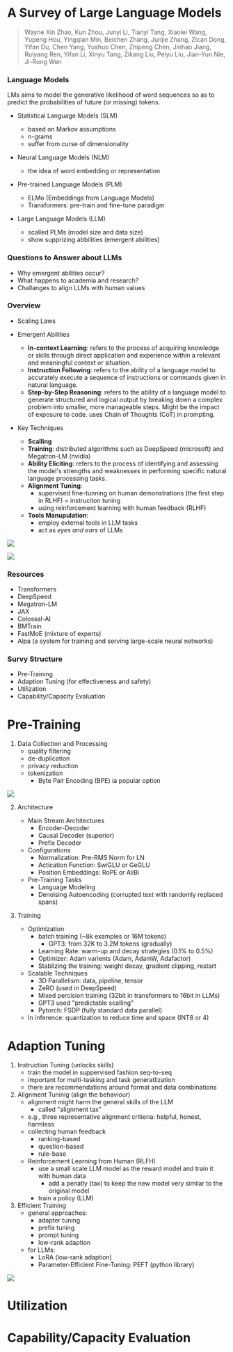 # A Survey of Large Language Models
> Wayne Xin Zhao, Kun Zhou, Junyi Li, Tianyi Tang, Xiaolei Wang, Yupeng Hou, Yingqian Min, Beichen Zhang, Junjie Zhang, Zican Dong, Yifan Du, Chen Yang, Yushuo Chen, Zhipeng Chen, Jinhao Jiang, Ruiyang Ren, Yifan Li, Xinyu Tang, Zikang Liu, Peiyu Liu, Jian-Yun Nie, Ji-Rong Wen


### Language Models
LMs aims to model the generative likelihood of word sequences so as to predict the probabilities of future (or missing) tokens.

- Statistical Language Models (SLM)
    - based on Markov assumptions
    - n-grams
    - suffer from curse of dimensionality

- Neural Language Models (NLM)
    - the idea of word embedding or representation
- Pre-trained Language Models (PLM)
    - ELMo (Embeddings from Language Models)
    - Transformers: pre-train and fine-tune paradigm
- Large Language Models (LLM)
    - scalled PLMs (model size and data size)
    - show supprizing abbilities (emergent abilities)

### Questions to Answer about LLMs
- Why emergent abilities occur?
- What happens to academia and research?
- Challanges to align LLMs with human values

### Overview
- Scaling Laws
- Emergent Abilities
    - **In-context Learning**: refers to the process of acquiring knowledge or skills through direct application and experience within a relevant and meaningful context or situation.
    - **Instruction Following**: refers to the ability of a language model to accurately execute a sequence of instructions or commands given in natural language.
    - **Step-by-Step Reasoning**: refers to the ability of a language model to generate structured and logical output by breaking down a complex problem into smaller, more manageable steps. Might be the impact of exposure to code. uses Chain of Thoughts (CoT) in prompting.

- Key Techniques
    - **Scalling**
    - **Training**: distributed algorithms such as DeepSpeed (microsoft) and Megatron-LM (nvidia)
    - **Ability Eliciting**: refers to the process of identifying and assessing the model's strengths and weaknesses in performing specific natural language processing tasks.
    - **Alignment Tuning**:
        - supervised fine-tunning on human demonstrations (the first step in RLHF) = instruciton tuning 
        - using reinforcement learning with human feedback (RLHF)
    - **Tools Manupulation**:
        - employ external tools in LLM tasks
        - act as _eyes and ears_ of LLMs

![](img/LLM_survey_01.jpg)

![](img/LLM_survey_02.jpg)

### Resources
- Transformers
- DeepSpeed
- Megatron-LM
- JAX
- Colossal-AI
- BMTrain
- FastMoE (mixture of experts)
- Alpa (a system for training and serving large-scale neural networks)

### Survy Structure
- Pre-Training
- Adaption Tuning (for effectiveness and safety)
- Utilization
- Capability/Capacity Evaluation

# Pre-Training

1. Data Collection and Processing
    - quality filtering
    - de-duplication
    - privacy reduction
    - tokenization
        - Byte Pair Encoding (BPE) ia popular option

![](img/LLM_survey_03.jpg)

2. Architecture
    - Main Stream Architectures
        - Encoder-Decoder
        - Causal Decoder (superior)
        - Prefix Decoder
    - Configurations
        - Normalization: Pre-RMS Norm for LN
        - Actication Function: SwiGLU or GeGLU
        - Position Embeddings: RoPE or AliBi
    - Pre-Training Tasks
        - Language Modeling
        - Denoising Autoencoding (corrupted text with randomly replaced spans)

3. Training
    - Optimization
        - batch training (~8k examples or 16M tokens)
            - GPT3: from 32K to 3.2M tokens (gradually)
        - Learning Rate: warm-up and decay strategies (0.1% to 0.5%)
        - Optimizer: Adam varients (Adam, AdamW, Adafactor)
        - Stablizing the training: weight decay, gradient clipping, restart
    - Scalable Techniques
        - 3D Parallelism: data, pipeline, tensor
        - ZeRO (used in DeepSpeed)
        - Mixed percision training (32bit in transformers to 16bit in LLMs)
        - GPT3 used "predictable scalling"
        - Pytorch: FSDP (fully standard data parallel)
    - In inference: quantization to reduce time and space (INT8 or 4)

# Adaption Tuning
1. Instruction Tuning (unlocks skills)
    - train the model in suppervised fashion seq-to-seq
    - important for multi-tasking and task generatlization
    - there are recommendations around format and data combinations
2. Alignment Tuninig (align the behaviour)
    - alignment might harm the general skills of the LLM
        - called "alignment tax"
    - e.g., three representative alignment critieria: helpful, honest, harmless
    - collecting human feedback
        - ranking-based 
        - question-based 
        - rule-base
    - Reinforcement Learning from Human (RLFH)
        - use a small scale LLM model as the reward model and train it with human data
            - add a penatly (tax) to keep the new model very similar to the original model
        - train a policy (LLM)
3. Efficient Training
    - general approaches:
        - adapter tuning 
        - prefix tuning 
        - prompt tuning
        - low-rank adaption
    - for LLMs:
        - LoRA (low-rank adaption)
        - Parameter-Efficient Fine-Tuning: PEFT (python library)

![](img/LLM_survey_04.jpg)


# Utilization



# Capability/Capacity Evaluation

